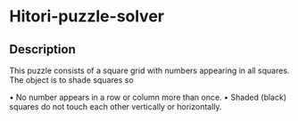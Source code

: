 # Hitori-puzzle-solver

## Description
  This puzzle consists of a square grid with numbers appearing in all squares. The object is to shade squares so
  
•	No number appears in a row or column more than once.
•	Shaded (black) squares do not touch each other vertically or horizontally.

